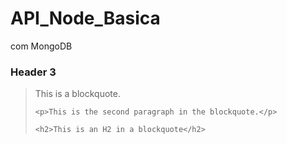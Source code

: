 # API_Node_Basica
com MongoDB
<h3>Header 3</h3>

<blockquote>
    <p>This is a blockquote.</p>

    <p>This is the second paragraph in the blockquote.</p>

    <h2>This is an H2 in a blockquote</h2>
</blockquote>
